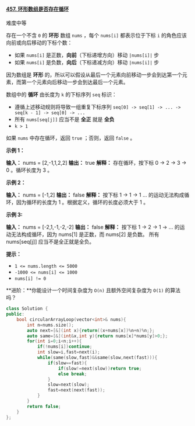 #### [457. 环形数组是否存在循环](https://leetcode.cn/problems/circular-array-loop/)

难度中等

存在一个不含 `0` 的 **环形** 数组 `nums` ，每个 `nums[i]` 都表示位于下标 `i` 的角色应该向前或向后移动的下标个数：

-   如果 `nums[i]` 是正数，**向前**（下标递增方向）移动 `|nums[i]|` 步
-   如果 `nums[i]` 是负数，**向后**（下标递减方向）移动 `|nums[i]|` 步

因为数组是 **环形** 的，所以可以假设从最后一个元素向前移动一步会到达第一个元素，而第一个元素向后移动一步会到达最后一个元素。

数组中的 **循环** 由长度为 `k` 的下标序列 `seq` 标识：

-   遵循上述移动规则将导致一组重复下标序列 `seq[0] -> seq[1] -> ... -> seq[k - 1] -> seq[0] -> ...`
-   所有 `nums[seq[j]]` 应当不是 **全正** 就是 **全负**
-   `k > 1`

如果 `nums` 中存在循环，返回 `true` ；否则，返回 `false` 。

**示例 1：**

**输入：** nums = [2,-1,1,2,2]
**输出：** true
**解释：** 存在循环，按下标 0 -> 2 -> 3 -> 0 。循环长度为 3 。

**示例 2：**

**输入：** nums = [-1,2]
**输出：** false
**解释：** 按下标 1 -> 1 -> 1 ... 的运动无法构成循环，因为循环的长度为 1 。根据定义，循环的长度必须大于 1 。

**示例 3:**

**输入：** nums = [-2,1,-1,-2,-2]
**输出：** false
**解释：** 按下标 1 -> 2 -> 1 -> ... 的运动无法构成循环，因为 nums[1] 是正数，而 nums[2] 是负数。
所有 nums[seq[j]] 应当不是全正就是全负。

**提示：**

-   `1 <= nums.length <= 5000`
-   `-1000 <= nums[i] <= 1000`
-   `nums[i] != 0`

**进阶：**你能设计一个时间复杂度为 `O(n)` 且额外空间复杂度为 `O(1)` 的算法吗？
```cpp
class Solution {
public:
    bool circularArrayLoop(vector<int>& nums){
        int n=nums.size();
        auto next=[&](int x){return((x+nums[x])%n+n)%n;};
        auto same=[&](int&x,int y){return nums[x]*nums[y]>0;};
        for(int i=0;i<n;i++){
            if(!nums[i])continue;           
            int slow=i,fast=next(i);
            while(same(slow,fast)&&same(slow,next(fast))){
                if(slow==fast){
                    if(slow!=next(slow))return true;
                    else break;
                }
                slow=next(slow);
                fast=next(next(fast));
            }
        }
        return false;
    }
};
```